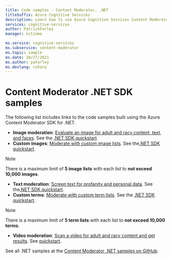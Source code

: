 ```yaml
---
title: Code samples - Content Moderator, .NET
titleSuffix: Azure Cognitive Services
description: Learn how to use Azure Cognitive Services Content Moderator in your .NET applications through the SDK.
services: cognitive-services
author: PatrickFarley
manager: nitinme

ms.service: cognitive-services
ms.subservice: content-moderator
ms.topic: sample
ms.date: 10/27/2021
ms.author: pafarley
ms.devlang: csharp
---
```

# Content Moderator .NET SDK samples

The following list includes links to the code samples built using the Azure Content Moderator SDK for .NET.

- **Image moderation**: [Evaluate an image for adult and racy content, text, and faces](https://github.com/Azure-Samples/cognitive-services-dotnet-sdk-samples/blob/master/ContentModerator/ImageModeration/Program.cs). See the [.NET SDK quickstart](./client-libraries.md?pivots=programming-language-csharp%253fpivots%253dprogramming-language-csharp).
- **Custom images**: [Moderate with custom image lists](https://github.com/Azure-Samples/cognitive-services-dotnet-sdk-samples/blob/master/ContentModerator/ImageListManagement/Program.cs). See the[.NET SDK quickstart](./client-libraries.md?pivots=programming-language-csharp%253fpivots%253dprogramming-language-csharp).

> [!NOTE]
> There is a maximum limit of **5 image lists** with each list to **not exceed 10,000 images**.
>

- **Text moderation**: [Screen text for profanity and personal data](https://github.com/Azure-Samples/cognitive-services-dotnet-sdk-samples/blob/master/ContentModerator/TextModeration/Program.cs). See the[.NET SDK quickstart](./client-libraries.md?pivots=programming-language-csharp%253fpivots%253dprogramming-language-csharp).
- **Custom terms**: [Moderate with custom term lists](https://github.com/Azure-Samples/cognitive-services-dotnet-sdk-samples/blob/master/ContentModerator/TermListManagement/Program.cs). See the [.NET SDK quickstart](./client-libraries.md?pivots=programming-language-csharp%253fpivots%253dprogramming-language-csharp).

> [!NOTE]
> There is a maximum limit of **5 term lists** with each list to **not exceed 10,000 terms**.
>

- **Video moderation**: [Scan a video for adult and racy content and get results](https://github.com/Azure-Samples/cognitive-services-dotnet-sdk-samples/blob/master/ContentModerator/VideoModeration/Program.cs). See [quickstart](video-moderation-api.md).


See all .NET samples at the [Content Moderator .NET samples on GitHub](https://github.com/Azure-Samples/cognitive-services-dotnet-sdk-samples/tree/master/ContentModerator).

